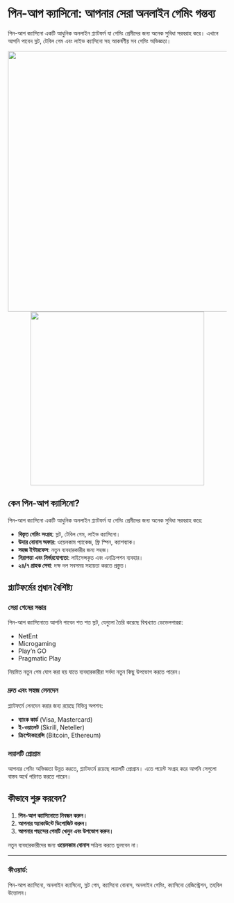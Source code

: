 
# পিন-আপ ক্যাসিনো: আপনার সেরা অনলাইন গেমিং গন্তব্য

পিন-আপ ক্যাসিনো একটি আধুনিক অনলাইন প্ল্যাটফর্ম যা গেমিং প্রেমীদের জন্য অনেক সুবিধা সরবরাহ করে। এখানে আপনি পাবেন স্লট, টেবিল গেম এবং লাইভ ক্যাসিনো সহ আকর্ষণীয় সব গেমিং অভিজ্ঞতা।

<div align="center">
<img src="https://www.google.com/url?sa=i&url=https%3A%2F%2Fghanasoccernet.com%2Fin%2Fwiki%2Fpin-up-casino-online%2F&psig=AOvVaw2PIZYVcsWnBkGyG3Ya00xu&ust=1734738224578000&source=images&cd=vfe&opi=89978449&ved=0CBQQjRxqFwoTCNDZsNCBtYoDFQAAAAAdAAAAABAE" width="600">
</div>

<div align="center">
<a href = "https://tinyurl.com/3kj2yj2s">
<img align = "center" src="https://github.com/user-attachments/assets/b2ad17c6-f82a-49b1-94f9-302651b7b5d3" width="400">
</a>
</div>

## কেন পিন-আপ ক্যাসিনো?

পিন-আপ ক্যাসিনো একটি আধুনিক অনলাইন প্ল্যাটফর্ম যা গেমিং প্রেমীদের জন্য অনেক সুবিধা সরবরাহ করে:

- **বিস্তৃত গেমিং সংগ্রহ**: স্লট, টেবিল গেম, লাইভ ক্যাসিনো।
- **উদার বোনাস অফার**: ওয়েলকাম প্যাকেজ, ফ্রি স্পিন, ক্যাশব্যাক।
- **সহজ ইন্টারফেস**: নতুন ব্যবহারকারীর জন্য সহজ।
- **নিরাপত্তা এবং নির্ভরযোগ্যতা**: লাইসেন্সকৃত এবং এনক্রিপশন ব্যবহার।
- **২৪/৭ গ্রাহক সেবা**: দক্ষ দল সবসময় সহায়তা করতে প্রস্তুত।

## প্ল্যাটফর্মের প্রধান বৈশিষ্ট্য

### সেরা গেমের সম্ভার

পিন-আপ ক্যাসিনোতে আপনি পাবেন শত শত স্লট, যেগুলো তৈরি করেছে বিশ্বখ্যাত ডেভেলপাররা:

- NetEnt
- Microgaming
- Play’n GO
- Pragmatic Play

নিয়মিত নতুন গেম যোগ করা হয় যাতে ব্যবহারকারীরা সর্বদা নতুন কিছু উপভোগ করতে পারেন।

### দ্রুত এবং সহজ লেনদেন

প্ল্যাটফর্মে লেনদেন করার জন্য রয়েছে বিভিন্ন অপশন:

- **ব্যাংক কার্ড** (Visa, Mastercard)
- **ই-ওয়ালেট** (Skrill, Neteller)
- **ক্রিপ্টোকারেন্সি** (Bitcoin, Ethereum)

### লয়ালটি প্রোগ্রাম

আপনার গেমিং অভিজ্ঞতা উন্নত করতে, প্ল্যাটফর্মে রয়েছে লয়ালটি প্রোগ্রাম। এতে পয়েন্ট সংগ্রহ করে আপনি সেগুলো বাস্তব অর্থে পরিণত করতে পারেন।

## কীভাবে শুরু করবেন?

1. **পিন-আপ ক্যাসিনোতে নিবন্ধন করুন।**
2. **আপনার অ্যাকাউন্টে ডিপোজিট করুন।**
3. **আপনার পছন্দের গেমটি খেলুন এবং উপভোগ করুন।**

নতুন ব্যবহারকারীদের জন্য **ওয়েলকাম বোনাস** সক্রিয় করতে ভুলবেন না।

---

### কীওয়ার্ড:

পিন-আপ ক্যাসিনো, অনলাইন ক্যাসিনো, স্লট গেম, ক্যাসিনো বোনাস, অনলাইন গেমিং, ক্যাসিনো রেজিস্ট্রেশন, তহবিল উত্তোলন।
```
